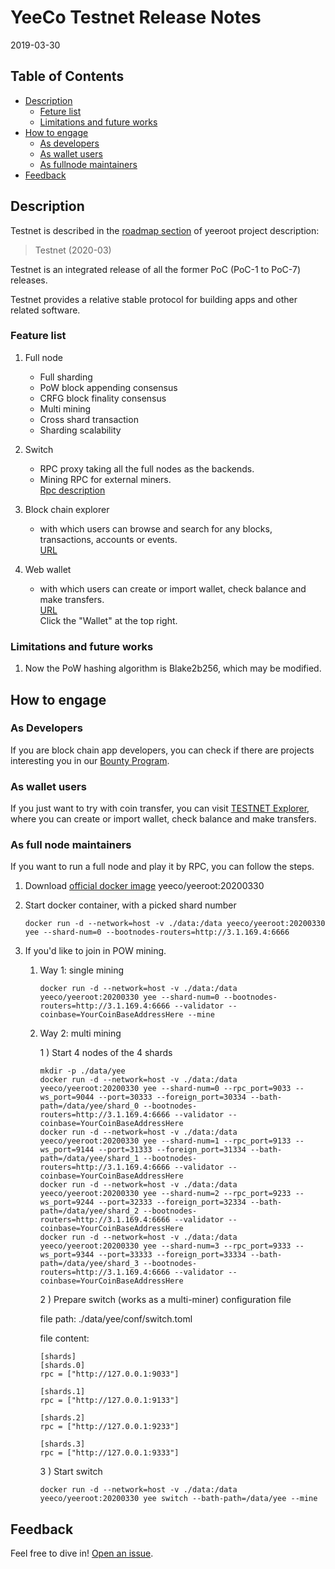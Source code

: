 
# YeeCo Testnet Release Notes

2019-03-30

## Table of Contents

- [Description](#description)
    - [Feture list](##feature-list)
    - [Limitations and future works](##limitations-and-future-work)
- [How to engage](#how-to-engage)
    - [As developers](#as-developers)
    - [As wallet users](#as-wallet-user)
    - [As fullnode maintainers](#as-fullnode-maintainer)
- [Feedback](#feedback)

## Description

Testnet is described in the [roadmap section](https://github.com/yeeco/yeeroot#roadmap) of yeeroot project description:

> Testnet (2020-03)

Testnet is an integrated release of all the former PoC (PoC-1 to PoC-7) releases. 

Testnet provides a relative stable protocol for building apps and other related software.

### Feature list
1. Full node

   * Full sharding
   * PoW block appending consensus
   * CRFG block finality consensus
   * Multi mining
   * Cross shard transaction
   * Sharding scalability
   
1. Switch

   * RPC proxy taking all the full nodes as the backends.
   * Mining RPC for external miners.  
     [Rpc description](https://github.com/yeeco/wiki/wiki/Switch-RPC-Description#mining_submitJob)
   
1. Block chain explorer
   
   * with which users can browse and search for any blocks, transactions, accounts or events.  
   [URL](https://testnet.yeescan.org/)
   
1. Web wallet

   * with which users can create or import wallet, check balance and make transfers.  
   [URL](https://testnet.yeescan.org/)  
   Click the "Wallet" at the top right.


### Limitations and future works
 
1. Now the PoW hashing algorithm is Blake2b256, which may be modified.

## How to engage

### As Developers
If you are block chain app developers, you can check if there are projects interesting you 
in our [Bounty Program](https://github.com/yeeco/wiki/wiki/Bounty-Program).

### As wallet users
If you just want to try with coin transfer, you can visit [TESTNET Explorer](https://testnet.yeescan.org),
where you can create or import wallet, check balance and make transfers.

### As full node maintainers
If you want to run a full node and play it by RPC, you can follow the steps.

1. Download [official docker image](https://hub.docker.com/r/yeeco/yeeroot) yeeco/yeeroot:20200330
1. Start docker container, with a picked shard number
    ```
    docker run -d --network=host -v ./data:/data yeeco/yeeroot:20200330 yee --shard-num=0 --bootnodes-routers=http://3.1.169.4:6666
    ``` 

1. If you'd like to join in POW mining.
    
    1. Way 1: single mining
    
        ```
        docker run -d --network=host -v ./data:/data yeeco/yeeroot:20200330 yee --shard-num=0 --bootnodes-routers=http://3.1.169.4:6666 --validator --coinbase=YourCoinBaseAddressHere --mine
        ```
             
    1. Way 2: multi mining
    
        1 ) Start 4 nodes of the 4 shards
        ```
        mkdir -p ./data/yee
        docker run -d --network=host -v ./data:/data yeeco/yeeroot:20200330 yee --shard-num=0 --rpc_port=9033 --ws_port=9044 --port=30333 --foreign_port=30334 --bath-path=/data/yee/shard_0 --bootnodes-routers=http://3.1.169.4:6666 --validator --coinbase=YourCoinBaseAddressHere
        docker run -d --network=host -v ./data:/data yeeco/yeeroot:20200330 yee --shard-num=1 --rpc_port=9133 --ws_port=9144 --port=31333 --foreign_port=31334 --bath-path=/data/yee/shard_1 --bootnodes-routers=http://3.1.169.4:6666 --validator --coinbase=YourCoinBaseAddressHere
        docker run -d --network=host -v ./data:/data yeeco/yeeroot:20200330 yee --shard-num=2 --rpc_port=9233 --ws_port=9244 --port=32333 --foreign_port=32334 --bath-path=/data/yee/shard_2 --bootnodes-routers=http://3.1.169.4:6666 --validator --coinbase=YourCoinBaseAddressHere
        docker run -d --network=host -v ./data:/data yeeco/yeeroot:20200330 yee --shard-num=3 --rpc_port=9333 --ws_port=9344 --port=33333 --foreign_port=33334 --bath-path=/data/yee/shard_3 --bootnodes-routers=http://3.1.169.4:6666 --validator --coinbase=YourCoinBaseAddressHere
        ```
   
        2 ) Prepare switch (works as a multi-miner) configuration file
        
        file path: ./data/yee/conf/switch.toml
        
        file content: 
        ```
        [shards]
        [shards.0]
        rpc = ["http://127.0.0.1:9033"]
        
        [shards.1]
        rpc = ["http://127.0.0.1:9133"]
        
        [shards.2]
        rpc = ["http://127.0.0.1:9233"]
        
        [shards.3]
        rpc = ["http://127.0.0.1:9333"]
        ```
        
        3 ) Start switch
        ```
        docker run -d --network=host -v ./data:/data yeeco/yeeroot:20200330 yee switch --bath-path=/data/yee --mine
        ```

## Feedback
Feel free to dive in! [Open an issue](https://github.com/yeeco/yeeroot/issues/new).
